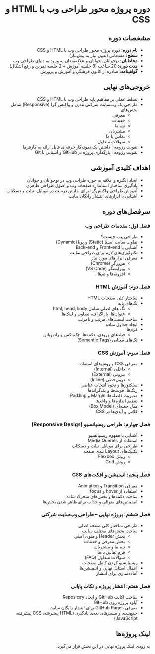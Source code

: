 <div dir="rtl">

# دوره پروژه محور طراحی وب با HTML و CSS

## مشخصات دوره

- **نام دوره:** دوره پروژه محور طراحی وب با HTML و CSS
- **سطح:** مقدماتی (بدون نیاز به پیش‌نیاز)
- **مخاطبان:** نوجوانان، جوانان و علاقه‌مندان به ورود به دنیای طراحی وب
- **مدت دوره:** 20 ساعت (8 جلسه آموزش + 2 جلسه تمرین و رفع اشکال)
- **گواهینامه:** صادره از کانون فرهنگی و آموزش و پرورش

## خروجی‌های نهایی

- تسلط عملی بر مفاهیم پایه طراحی وب با HTML و CSS
- طراحی یک وب‌سایت شرکتی مدرن و واکنش‌ گرا (Responsive) شامل بخش‌های
  - معرفی
  - خدمات
  - تیم ما
  - مشتریان
  - تماس با ما
  - سوالات متداول
- تقویت رزومه | داشتن یک نمونه‌کار حرفه‌ای قابل ارائه به کارفرما
- تقویت رزومه | بارگذاری پروژه در GitHub و آشنایی با Git

## اهداف کلیدی آموزشی

- ایجاد انگیزه و علاقه به حوزه طراحی وب در نوجوانان و جوانان
- یادگیری ساختار استاندارد صفحات وب و اصول طراحی ظاهری
- آموزش طراحی واکنش‌گرا برای نمایش درست در موبایل، تبلت و دسکتاپ
- آشنایی با ابزارهای انتشار رایگان سایت

## سرفصل‌های دوره

### فصل اول: مقدمات طراحی وب

- طراحی وب چیست؟
- تفاوت سایت ایستا (Static) و پویا (Dynamic)
- آشنایی با Front-end و Back-end
- تکنولوژی‌های لازم برای طراحی سایت
- معرفی ابزارهای مورد نیاز
  - مرورگر (Chrome)
  - ویرایشگر (VS Code)
  - افزونه‌ها و تم‌ها

### فصل دوم: آموزش HTML

- ساختار کلی صفحات HTML
- تگ‌های پایه
  - تگ های اصلی شامل html, head, body
  - عنوان‌ها، پاراگراف، تصاویر و لینک‌ها
- ساخت لیست‌های مرتب و نامرتب
- ایجاد جداول ساده
- فرم‌ها
  - فیلدهای ورودی، دکمه‌ها، چک‌باکس و رادیوباتن
- تگ‌های معنایی (Semantic Tags)

### فصل سوم: آموزش CSS

- معرفی CSS و روش‌های استفاده
  - داخلی (Internal)
  - بیرونی (External)
  - درون‌خطی (Inline)
- سلکتورها و نحوه انتخاب عناصر
- رنگ‌ها، فونت‌ها و بک‌گراندها
- مدیریت فاصله‌ها: Margin و Padding
- تنظیم اندازه‌ها و واحدها
- مدل جعبه‌ای (Box Model)
- کلاس و آیدی‌ها در CSS

### فصل چهارم: طراحی ریسپانسیو (Responsive Design)

- آشنایی با مفهوم ریسپانسیو
- استفاده از Media Queries
- طراحی برای موبایل، تبلت و دسکتاپ
- تکنیک‌های Layout بندی صفحه
  - روش Flexbox
  - روش Grid

### فصل پنجم: انیمیشن و افکت‌های CSS

- معرفی Transition و Animation
- استفاده از hover و focus
- ساخت دکمه‌ها و بخش‌های متحرک ساده
- انیمیشن‌های متوالی و جذاب برای ظاهر شدن بخش‌ها

### فصل ششم: پروژه نهایی – طراحی وب‌سایت شرکتی

- طراحی ساختار کلی صفحه اصلی
- ساخت بخش‌های مختلف سایت
  - بخش Header و منوی اصلی
  - بخش معرفی و خدمات
  - تیم ما و مشتریان
  - فرم تماس با ما
  - سوالات متداول (FAQ)
- ریسپانسیو کردن کامل صفحات
- اعمال استایل نهایی و انیمیشن‌ها
- آماده‌سازی برای انتشار

### فصل هفتم: انتشار پروژه و نکات پایانی

- ساخت اکانت GitHub و ایجاد Repository
- آپلود پروژه روی GitHub
- معرفی GitHub Pages برای انتشار رایگان سایت
- جمع‌بندی و مسیرهای بعدی یادگیری (HTML پیشرفته، CSS پیشرفته، JavaScript)

## لینک پروژه‌ها

به زودی لینک پروژه نهایی در این بخش قرار می‌گیرد.

</div>

